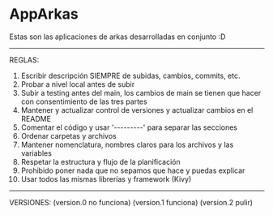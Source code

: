 # AppArkas
Estas son las aplicaciones de arkas desarrolladas en conjunto :D

-------------------------------------------------------
REGLAS:

1. Escribir descripción SIEMPRE de subidas, cambios, commits, etc.
2. Probar a nivel local antes de subir
3. Subir a testing antes del main, los cambios de main se tienen que hacer con consentimiento de las tres partes
4. Mantener y actualizar control de versiones y actualizar cambios en el README
5. Comentar el código y usar '---------' para separar las secciones
6. Ordenar carpetas y archivos
7. Mantener nomenclatura, nombres claros para los archivos y las variables
8. Respetar la estructura y flujo de la planificación
9. Prohibido poner nada que no sepamos que hace y puedas explicar
10. Usar todos las mismas librerías y framework (Kivy)

---------------------------------------------------------
VERSIONES: (version.0 no funciona) (version.1 funciona) (version.2 pulir)
